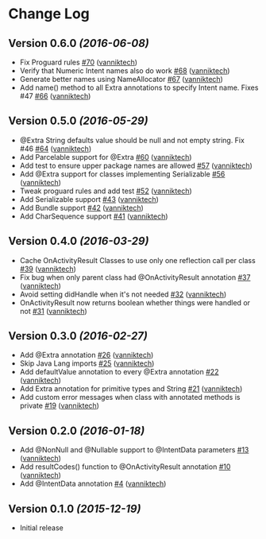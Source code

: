 # Change Log

Version 0.6.0 *(2016-06-08)*
----------------------------

- Fix Proguard rules [\#70](https://github.com/vanniktech/OnActivityResult/pull/70) ([vanniktech](https://github.com/vanniktech))
- Verify that Numeric Intent names also do work [\#68](https://github.com/vanniktech/OnActivityResult/pull/68) ([vanniktech](https://github.com/vanniktech))
- Generate better names using NameAllocator [\#67](https://github.com/vanniktech/OnActivityResult/pull/67) ([vanniktech](https://github.com/vanniktech))
- Add name\(\) method to all Extra annotations to specify Intent name. Fixes \#47 [\#66](https://github.com/vanniktech/OnActivityResult/pull/66) ([vanniktech](https://github.com/vanniktech))

Version 0.5.0 *(2016-05-29)*
----------------------------

- @Extra String defaults value should be null and not empty string. Fix \#46 [\#64](https://github.com/vanniktech/OnActivityResult/pull/64) ([vanniktech](https://github.com/vanniktech))
- Add Parcelable support for @Extra [\#60](https://github.com/vanniktech/OnActivityResult/pull/60) ([vanniktech](https://github.com/vanniktech))
- Add test to ensure upper package names are allowed [\#57](https://github.com/vanniktech/OnActivityResult/pull/57) ([vanniktech](https://github.com/vanniktech))
- Add @Extra support for classes implementing Serializable [\#56](https://github.com/vanniktech/OnActivityResult/pull/56) ([vanniktech](https://github.com/vanniktech))
- Tweak proguard rules and add test [\#52](https://github.com/vanniktech/OnActivityResult/pull/52) ([vanniktech](https://github.com/vanniktech))
- Add Serializable support [\#43](https://github.com/vanniktech/OnActivityResult/pull/43) ([vanniktech](https://github.com/vanniktech))
- Add Bundle support [\#42](https://github.com/vanniktech/OnActivityResult/pull/42) ([vanniktech](https://github.com/vanniktech))
- Add CharSequence support [\#41](https://github.com/vanniktech/OnActivityResult/pull/41) ([vanniktech](https://github.com/vanniktech))

Version 0.4.0 *(2016-03-29)*
----------------------------

- Cache OnActivityResult Classes to use only one reflection call per class [\#39](https://github.com/vanniktech/OnActivityResult/pull/39) ([vanniktech](https://github.com/vanniktech))
- Fix bug when only parent class had @OnActivityResult annotation [\#37](https://github.com/vanniktech/OnActivityResult/pull/37) ([vanniktech](https://github.com/vanniktech))
- Avoid setting didHandle when it's not needed [\#32](https://github.com/vanniktech/OnActivityResult/pull/32) ([vanniktech](https://github.com/vanniktech))
- OnActivityResult now returns boolean whether things were handled or not [\#31](https://github.com/vanniktech/OnActivityResult/pull/31) ([vanniktech](https://github.com/vanniktech))

Version 0.3.0 *(2016-02-27)*
----------------------------

- Add @Extra annotation [\#26](https://github.com/vanniktech/OnActivityResult/pull/26) ([vanniktech](https://github.com/vanniktech))
- Skip Java Lang imports [\#25](https://github.com/vanniktech/OnActivityResult/pull/25) ([vanniktech](https://github.com/vanniktech))
- Add defaultValue annotation to every @Extra annotation [\#22](https://github.com/vanniktech/OnActivityResult/pull/22) ([vanniktech](https://github.com/vanniktech))
- Add Extra annotation for primitive types and String [\#21](https://github.com/vanniktech/OnActivityResult/pull/21) ([vanniktech](https://github.com/vanniktech))
- Add custom error messages when class with annotated methods is private [\#19](https://github.com/vanniktech/OnActivityResult/pull/19) ([vanniktech](https://github.com/vanniktech))

Version 0.2.0 *(2016-01-18)*
----------------------------

- Add @NonNull and @Nullable support to @IntentData parameters [\#13](https://github.com/vanniktech/OnActivityResult/pull/13) ([vanniktech](https://github.com/vanniktech))
- Add resultCodes\(\) function to @OnActivityResult annotation [\#10](https://github.com/vanniktech/OnActivityResult/pull/10) ([vanniktech](https://github.com/vanniktech))
- Add @IntentData annotation [\#4](https://github.com/vanniktech/OnActivityResult/pull/4) ([vanniktech](https://github.com/vanniktech))

Version 0.1.0 *(2015-12-19)*
----------------------------

- Initial release